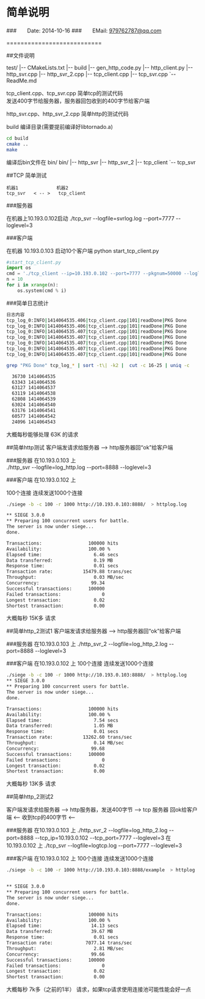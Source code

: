 简单说明
====================
###　　Date: 2014-10-16
###　　EMail: 979762787@qq.com

===========================



##文件说明

test/
|-- CMakeLists.txt
|-- build
|-- gen_http_code.py
|-- http_client.py
|-- http_svr.cpp
|-- http_svr_2.cpp
|-- tcp_client.cpp
|-- tcp_svr.cpp
`-- ReadMe.md

tcp_client.cpp、tcp_svr.cpp 简单tcp的测试代码  
发送400字节给服务器，服务器回包收到的400字节给客户端

http_svr.cpp、http_svr_2.cpp 简单http的测试代码  

build 编译目录(需要提前编译好libtornado.a)
```Bash
cd build
cmake ..
make
```
编译后bin文件在  bin/
bin/
|-- http_svr
|-- http_svr_2
|-- tcp_client
`-- tcp_svr

##TCP 简单测试

```Text
机器1              机器2
tcp_svr   < -- >   tcp_client
```

###服务器

在机器上10.193.0.102启动
./tcp_svr --logfile=svrlog.log  --port=7777  --loglevel=3


###客户端

在机器 10.193.0.103 启动10个客户端
python  start_tcp_client.py 

```Python
#start_tcp_client.py 
import os
cmd = './tcp_client --ip=10.193.0.102 --port=7777 --pkgnum=50000 --loglevel=3 --logfile=tcp_log_%s  &'
n = 10 
for i in xrange(n):
    os.system(cmd % i)
```


###简单日志统计
```Bash
日志内容
tcp_log_0:INFO|1414064535.406|tcp_client.cpp|101|readDone|PKG Done
tcp_log_0:INFO|1414064535.406|tcp_client.cpp|101|readDone|PKG Done
tcp_log_0:INFO|1414064535.407|tcp_client.cpp|101|readDone|PKG Done
tcp_log_0:INFO|1414064535.407|tcp_client.cpp|101|readDone|PKG Done
tcp_log_0:INFO|1414064535.407|tcp_client.cpp|101|readDone|PKG Done
tcp_log_0:INFO|1414064535.407|tcp_client.cpp|101|readDone|PKG Done
tcp_log_0:INFO|1414064535.407|tcp_client.cpp|101|readDone|PKG Done

grep "PKG Done" tcp_log_* | sort -t\| -k2 |  cut -c 16-25 | uniq -c

  36730 1414064535
  63343 1414064536
  63127 1414064537
  63119 1414064538
  62808 1414064539
  63024 1414064540
  63176 1414064541
  60577 1414064542
  24096 1414064543
```

大概每秒能够处理 63K 的请求



##简单http测试
客户端发请求给服务器 --> http服务器回“ok”给客户端

###服务器
在10.193.0.103 上  
./http_svr --logfile=log_http.log --port=8888  --loglevel=3

###客户端
在10.193.0.102 上

100个连接  连续发送1000个连接
```Bash
./siege -b -c 100 -r 1000 http://10.193.0.103:8888/  > httplog.log

** SIEGE 3.0.0
** Preparing 100 concurrent users for battle.
The server is now under siege...
done.

Transactions:                 100000 hits
Availability:                 100.00 %
Elapsed time:                   6.46 secs
Data transferred:               0.19 MB
Response time:                  0.01 secs
Transaction rate:           15479.88 trans/sec
Throughput:                     0.03 MB/sec
Concurrency:                   99.34
Successful transactions:      100000
Failed transactions:               0
Longest transaction:            0.02
Shortest transaction:           0.00
```

大概每秒 15K多 请求



##简单http_2测试1
客户端发请求给服务器 --> http服务器回“ok”给客户端

###服务器
在10.193.0.103 上
./http_svr_2  --logfile=log_http_2.log --port=8888  --loglevel=3

###客户端
在10.193.0.102 上
100个连接  连续发送1000个连接
```Bash
./siege -b -c 100 -r 1000 http://10.193.0.103:8888/  > httplog.log
** SIEGE 3.0.0
** Preparing 100 concurrent users for battle.
The server is now under siege...
done.

Transactions:                 100000 hits
Availability:                 100.00 %
Elapsed time:                   7.54 secs
Data transferred:               1.05 MB
Response time:                  0.01 secs
Transaction rate:           13262.60 trans/sec
Throughput:                     0.14 MB/sec
Concurrency:                   99.68
Successful transactions:      100000
Failed transactions:               0
Longest transaction:            0.02
Shortest transaction:           0.00
```
大概每秒 13K多 请求

##简单http_2测试2

客户端发请求给服务器 --> http服务器，发送400字节 --> tcp 服务器 
       回ok给客户端 <--  收到tcp的400字节        <-- 


###服务器
在10.193.0.103 上
./http_svr_2  --logfile=log_http_2.log  --port=8888 --tcp_ip=10.193.0.102 --tcp_port=7777  --loglevel=3
在10.193.0.102 上
./tcp_svr  --logfile=logtcp.log  --port=7777  --loglevel=3

###客户端
在10.193.0.102 上
100个连接  连续发送1000个连接

```Bash
./siege -b -c 100 -r 1000 http://10.193.0.103:8888/example  > httplog


** SIEGE 3.0.0
** Preparing 100 concurrent users for battle.
The server is now under siege...
done.

Transactions:                 100000 hits
Availability:                 100.00 %
Elapsed time:                  14.13 secs
Data transferred:              39.67 MB
Response time:                  0.01 secs
Transaction rate:            7077.14 trans/sec
Throughput:                     2.81 MB/sec
Concurrency:                   99.66
Successful transactions:      100000
Failed transactions:               0
Longest transaction:            0.02
Shortest transaction:           0.00
```

大概每秒 7k多（之前的1半） 请求，如果tcp请求使用连接池可能性能会好一点


